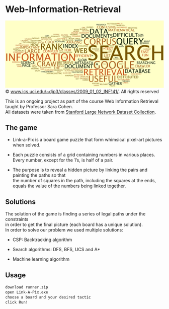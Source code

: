 # Web-Information-Retrieval
![](cover_image.jpg)
© www.ics.uci.edu/~djp3/classes/2009_01_02_INF141/.  All rights reserved


This is an ongoing project as part of the course Web Information Retrieval <br>
taught by Professor Sara Cohen. <br>
All datasets were taken from [Stanford Large Network Dataset Collection](http://snap.stanford.edu/data/index.html).

## The game
* Link-a-Pix is a board game puzzle that form whimsical pixel-art pictures when solved.     

* Each puzzle consists of a grid containing numbers in various places.    
  Every number, except for the 1’s, is half of a pair.    
  
* The purpose is to reveal a hidden picture by linking the pairs and painting the paths so that    
  the number of squares in the path, including the squares at the ends,     
  equals the value of the numbers being linked together.    


## Solutions
The solution of the game is finding a series of legal paths under the constraints   
in order to get the final picture (each board has a unique solution).     
In order to solve our problem we used multiple solutions:   

* CSP: Backtracking algorithm

* Search algorithms: DFS, BFS, UCS and A*

* Machine learning algorithm 


## Usage

```
download runner.zip
open Link-A-Pix.exe
choose a board and your desired tactic
click Run!
```

